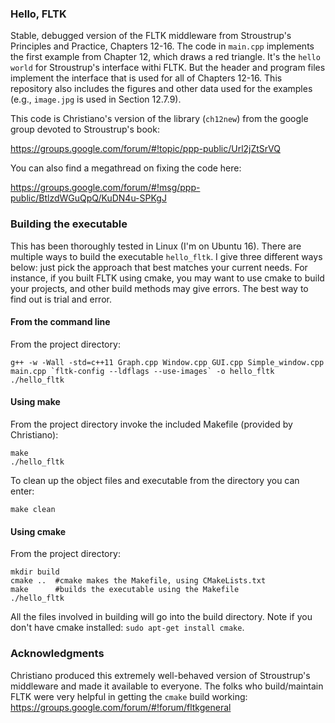 ### Hello, FLTK
Stable, debugged version of the FLTK middleware from Stroustrup's Principles and Practice, Chapters 12-16. The code in `main.cpp` implements the first example from Chapter 12, which draws a red triangle. It's the `hello world` for Stroustrup's interface withi FLTK. But the header and program files implement the interface that is used for all of Chapters 12-16. This repository also includes the figures and other data used for the examples (e.g., `image.jpg` is used in Section 12.7.9).

This code is Christiano's version of the library (`ch12new`) from the google group devoted to Stroustrup's book:

https://groups.google.com/forum/#!topic/ppp-public/Url2jZtSrVQ

You can also find a megathread on fixing the code here:

https://groups.google.com/forum/#!msg/ppp-public/BtlzdWGuQpQ/KuDN4u-SPKgJ

### Building the executable
This has been thoroughly tested in Linux (I'm on Ubuntu 16). There are multiple ways to build the executable `hello_fltk`. I give three different ways below: just pick the approach that best matches your current needs. For instance, if you built FLTK using cmake, you may want to use cmake to build your projects, and other build methods may give errors. The best way to find out is trial and error.

#### From the command line
From the project directory:

    g++ -w -Wall -std=c++11 Graph.cpp Window.cpp GUI.cpp Simple_window.cpp main.cpp `fltk-config --ldflags --use-images` -o hello_fltk
    ./hello_fltk

#### Using make
From the project directory invoke the included Makefile (provided by Christiano):    

    make
    ./hello_fltk

To clean up the object files and executable from the directory you can enter:

    make clean

#### Using cmake
From the project directory:

    mkdir build
    cmake ..  #cmake makes the Makefile, using CMakeLists.txt
    make      #builds the executable using the Makefile
    ./hello_fltk

All the files involved in building will go into the build directory. Note if you don't have cmake installed: `sudo apt-get install cmake`.

### Acknowledgments
Christiano produced this extremely well-behaved version of Stroustrup's middleware and made it available to everyone. The folks who build/maintain FLTK were very helpful in getting the `cmake` build working: https://groups.google.com/forum/#!forum/fltkgeneral
